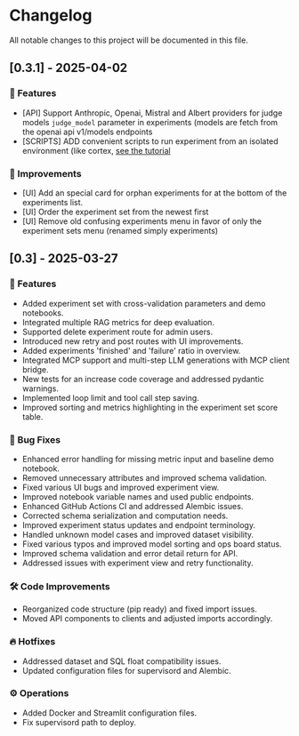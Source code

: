 # Changelog

All notable changes to this project will be documented in this file.


## [0.3.1] - 2025-04-02

### 🚀 Features

- [API] Support Anthropic, Openai, Mistral and Albert providers for judge models `judge_model` parameter in experiments (models are fetch from the openai api v1/models endpoints
- [SCRIPTS] ADD convenient scripts to run experiment from an isolated environment (like cortex, [see the tutorial](https://tchap.gouv.fr/#/room/!GeUSclgFhhSSkwiExz:agent.dinum.tchap.gouv.fr/$BoFMFX0xNyz0FFIIaFUzdIxyshhulBWPYZxP1q9Zm5s?via=agent.dinum.tchap.gouv.fr)

### 🔧 Improvements

- [UI] Add an special card for orphan experiments for at the bottom of the experiments list.
- [UI] Order the experiment set from the newest first
- [UI] Remove old confusing experiments menu in favor of only the experiment sets menu (renamed simply experiments)


## [0.3] - 2025-03-27

### 🚀 Features

- Added experiment set with cross-validation parameters and demo notebooks.
- Integrated multiple RAG metrics for deep evaluation.
- Supported delete experiment route for admin users.
- Introduced new retry and post routes with UI improvements.
- Added experiments 'finished' and 'failure' ratio in overview.
- Integrated MCP support and multi-step LLM generations with MCP client bridge.
- New tests for an increase code coverage and addressed pydantic warnings.
- Implemented loop limit and tool call step saving.
- Improved sorting and metrics highlighting in the experiment set score table.

### 🐛 Bug Fixes

- Enhanced error handling for missing metric input and baseline demo notebook.
- Removed unnecessary attributes and improved schema validation.
- Fixed various UI bugs and improved experiment view.
- Improved notebook variable names and used public endpoints.
- Enhanced GitHub Actions CI and addressed Alembic issues.
- Corrected schema serialization and computation needs.
- Improved experiment status updates and endpoint terminology.
- Handled unknown model cases and improved dataset visibility.
- Fixed various typos and improved model sorting and ops board status.
- Improved schema validation and error detail return for API.
- Addressed issues with experiment view and retry functionality.

### 🛠️ Code Improvements

- Reorganized code structure (pip ready) and fixed import issues.
- Moved API components to clients and adjusted imports accordingly.

### 🔥 Hotfixes

- Addressed dataset and SQL float compatibility issues.
- Updated configuration files for supervisord and Alembic.

### ⚙️ Operations

- Added Docker and Streamlit configuration files.
- Fix supervisord path to deploy.

